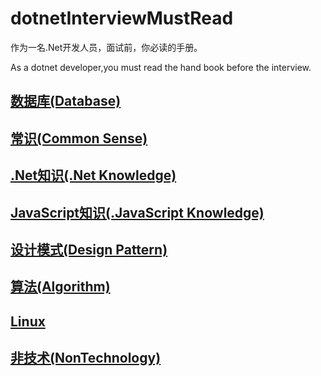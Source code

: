 # dotnetInterviewMustRead
作为一名.Net开发人员，面试前，你必读的手册。

As a dotnet developer,you must read the hand book before the interview.


## [数据库(Database)](https://github.com/Farb/dotnetInterviewMustRead/blob/master/Database.md)

## [常识(Common Sense)](https://github.com/Farb/dotnetInterviewMustRead/blob/master/CommonSense.md)

## [.Net知识(.Net Knowledge)](https://github.com/Farb/dotnetInterviewMustRead/blob/master/.Net%20Knowledge.md)

## [JavaScript知识(.JavaScript Knowledge)](https://github.com/Farb/dotnetInterviewMustRead/blob/master/JavaScript.md)

## [设计模式(Design Pattern)](https://github.com/Farb/dotnetInterviewMustRead/blob/master/DesignPattern.md)

## [算法(Algorithm)](https://github.com/Farb/dotnetInterviewMustRead/blob/master/Algorithm.md)

## [Linux](https://github.com/Farb/dotnetInterviewMustRead/blob/master/LinuxBasic.md)

## [非技术(NonTechnology)](https://github.com/Farb/dotnetInterviewMustRead/blob/master/NonTechnology.md)
